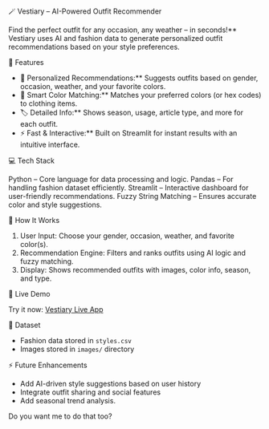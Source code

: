  🪄 Vestiary – AI-Powered Outfit Recommender

Find the perfect outfit for any occasion, any weather – in seconds!** Vestiary uses AI and fashion data to generate personalized outfit recommendations based on your style preferences.

🔹 Features

* 👗 Personalized Recommendations:** Suggests outfits based on gender, occasion, weather, and your favorite colors.
* 🎨 Smart Color Matching:** Matches your preferred colors (or hex codes) to clothing items.
* 🏷️ Detailed Info:** Shows season, usage, article type, and more for each outfit.
* ⚡ Fast & Interactive:** Built on Streamlit for instant results with an intuitive interface.

💻 Tech Stack

Python – Core language for data processing and logic.
Pandas – For handling fashion dataset efficiently.
Streamlit – Interactive dashboard for user-friendly recommendations.
Fuzzy String Matching – Ensures accurate color and style suggestions.

🔧 How It Works
1. User Input: Choose your gender, occasion, weather, and favorite color(s).
2. Recommendation Engine: Filters and ranks outfits using AI logic and fuzzy matching.
3. Display: Shows recommended outfits with images, color info, season, and type.

🚀 Live Demo

Try it now: [Vestiary Live App](https://vestiary-bajfr59estjjqeum5fmpgx.streamlit.app/)

📂 Dataset
* Fashion data stored in `styles.csv`
* Images stored in `images/` directory

⚡ Future Enhancements
* Add AI-driven style suggestions based on user history
* Integrate outfit sharing and social features
* Add seasonal trend analysis.

Do you want me to do that too?
